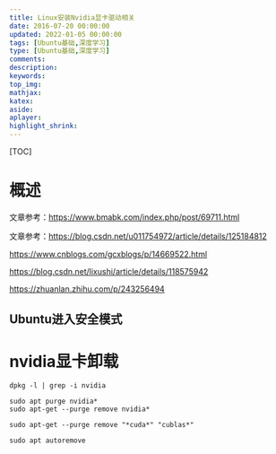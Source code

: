 ```yaml
---
title: Linux安装Nvidia显卡驱动相关
date: 2016-07-20 00:00:00
updated: 2022-01-05 00:00:00
tags: [Ubuntu基础,深度学习]
type: [Ubuntu基础,深度学习]
comments: 
description: 
keywords:
top_img:
mathjax:
katex:
aside:
aplayer:
highlight_shrink:
---
```


[TOC]

# 概述

文章参考：https://www.bmabk.com/index.php/post/69711.html

文章参考：https://blog.csdn.net/u011754972/article/details/125184812

https://www.cnblogs.com/gcxblogs/p/14669522.html

https://blog.csdn.net/lixushi/article/details/118575942

https://zhuanlan.zhihu.com/p/243256494







## Ubuntu进入安全模式







# nvidia显卡卸载

```
dpkg -l | grep -i nvidia  

sudo apt purge nvidia* 
sudo apt-get --purge remove nvidia*

sudo apt-get --purge remove "*cuda*" "cublas*"

sudo apt autoremove


```

